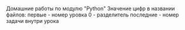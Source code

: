 Домашние работы по модулю "Python"
Значение цифр в названии файлов:
  первые - номер уровка
  0 - разделитель
  последние - номер задачи внутри урока
